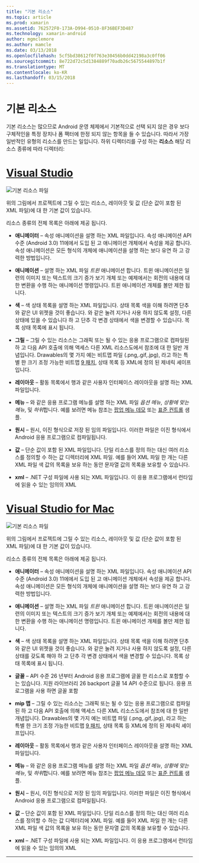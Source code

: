 ```yaml
---
title: "기본 리소스"
ms.topic: article
ms.prod: xamarin
ms.assetid: 762572F0-173A-D994-0510-8F36BEF3D487
ms.technology: xamarin-android
author: mgmclemore
ms.author: mamcle
ms.date: 03/13/2018
ms.openlocfilehash: 5cf5bd38612f0f763e30456b0dd42198a3c0ff06
ms.sourcegitcommit: 8e722d72c5d1384889f70adb26c5675544897b1f
ms.translationtype: MT
ms.contentlocale: ko-KR
ms.lasthandoff: 03/15/2018
---
```

# <a name="default-resources"></a>기본 리소스

기본 리소스는 많으므로 Android 운영 체제에서 기본적으로 선택 되지 않은 경우 보다 구체적인을 특정 장치나 폼 팩터에 한정 되지 않는 항목을 들 수 있습니다. 따라서 가장 일반적인 유형의 리소스를 만드는 일입니다. 하위 디렉터리를 구성 하는 **리소스** 해당 리소스 종류에 따라 디렉터리:

# <a name="visual-studiotabvswin"></a>[Visual Studio](#tab/vswin)

![기본 리소스 파일](default-resources-images/01-resource-files-vs.png)

위의 그림에서 프로젝트에 그릴 수 있는 리소스, 레이아웃 및 값 (단순 값이 포함 된 XML 파일)에 대 한 기본 값이 있습니다.

리소스 종류의 전체 목록은 아래에 제공 됩니다.

-  **애니메이터** &ndash; 속성 애니메이션을 설명 하는 XML 파일입니다.
   속성 애니메이션 API 수준 (Android 3.0) 11에에서 도입 된 고 애니메이션 개체에서 속성을 제공 합니다. 속성 애니메이션은 모든 형식의 개체에 애니메이션을 설명 하는 보다 유연 하 고 강력한 방법입니다.

-  **애니메이션** &ndash; 설명 하는 XML 파일 *트윈* 애니메이션 합니다. 트윈 애니메이션은 일련의 이미지 또는 텍스트의 크기 증가 보기 개체 또는 예제에서는 회전의 내용에 대 한 변환을 수행 하는 애니메이션 명령입니다. 트윈 애니메이션 개체를 볼만 제한 됩니다.

-  **색** &ndash; 색 상태 목록을 설명 하는 XML 파일입니다. 상태 목록 색을 이해 하려면 단추와 같은 UI 위젯을 것이 좋습니다.
   와 같은 눌려 지거나 사용 하지 않도록 설정, 다른 상태에 있을 수 있습니다 하 고 단추 각 변경 상태에서 색을 변경할 수 있습니다. 목록 상태 목록에 표시 됩니다.

-  **그릴** &ndash; 그릴 수 있는 리소스는 그래픽 또는 될 수 있는 응용 프로그램으로 컴파일된 하 고 다음 API 호출에 의해 액세스 다른 XML 리소스도에서 참조에 대 한 일반 개념입니다.
   Drawables의 몇 가지 예는 비트맵 파일 (.png,.gif,.jpg), 라고 하는 특별 한 크기 조정 가능한 비트맵 [9 패치](https://developer.android.com/guide/topics/graphics/2d-graphics.html#nine-patch), 상태 목록 등 XML에 정의 된 제네릭 셰이프입니다.
 
-  **레이아웃** &ndash; 활동 목록에서 행과 같은 사용자 인터페이스 레이아웃을 설명 하는 XML 파일입니다.

-  **메뉴** &ndash; 와 같은 응용 프로그램 메뉴를 설명 하는 XML 파일 *옵션 메뉴*, *상황에 맞는 메뉴*, 및 *하위*합니다. 예를 보려면 메뉴 참조는 [팝업 메뉴 데모](https://developer.xamarin.com/samples/monodroid/PopupMenuDemo/) 또는 [표준 컨트롤](https://developer.xamarin.com/samples/mobile/StandardControls/) 샘플.

-  **원시** &ndash; 원시, 이진 형식으로 저장 된 임의 파일입니다. 이러한 파일은 이진 형식에서 Android 응용 프로그램으로 컴파일됩니다.

-  **값** &ndash; 단순 값이 포함 된 XML 파일입니다. 단일 리소스를 정의 하는 대신 여러 리소스를 정의할 수 하는 값 디렉터리에 XML 파일. 예를 들어 XML 파일 한 개는 다른 XML 파일 색 값의 목록을 보유 하는 동안 문자열 값의 목록을 보유할 수 있습니다.

-  **xml** &ndash; .NET 구성 파일에 사용 되는 XML 파일입니다. 이 응용 프로그램에서 런타임에 읽을 수 있는 임의의 XML


# <a name="visual-studio-for-mactabvsmac"></a>[Visual Studio for Mac](#tab/vsmac)

![기본 리소스 파일](default-resources-images/01-resource-files-xs.png)

위의 그림에서 프로젝트에 그릴 수 있는 리소스, 레이아웃 및 값 (단순 값이 포함 된 XML 파일)에 대 한 기본 값이 있습니다.

리소스 종류의 전체 목록은 아래에 제공 됩니다.

-  **애니메이터** &ndash; 속성 애니메이션을 설명 하는 XML 파일입니다.
   속성 애니메이션 API 수준 (Android 3.0) 11에에서 도입 된 고 애니메이션 개체에서 속성을 제공 합니다. 속성 애니메이션은 모든 형식의 개체에 애니메이션을 설명 하는 보다 유연 하 고 강력한 방법입니다.

-  **애니메이션** &ndash; 설명 하는 XML 파일 *트윈* 애니메이션 합니다. 트윈 애니메이션은 일련의 이미지 또는 텍스트의 크기 증가 보기 개체 또는 예제에서는 회전의 내용에 대 한 변환을 수행 하는 애니메이션 명령입니다. 트윈 애니메이션 개체를 볼만 제한 됩니다.

-  **색** &ndash; 색 상태 목록을 설명 하는 XML 파일입니다. 상태 목록 색을 이해 하려면 단추와 같은 UI 위젯을 것이 좋습니다.
   와 같은 눌려 지거나 사용 하지 않도록 설정, 다른 상태를 갖도록 해야 하 고 단추 각 변경 상태에서 색을 변경할 수 있습니다. 목록 상태 목록에 표시 됩니다.

-  **글꼴** &ndash; API 수준 26 년부터 Android 응용 프로그램에 글꼴 한 리소스로 포함할 수는 있습니다. 지원 라이브러리 26 backport 글꼴 14 API 수준으로 됩니다. 응용 프로그램을 사용 하면 글꼴 포함

-  **mip 맵** &ndash; 그릴 수 있는 리소스는 그래픽 또는 될 수 있는 응용 프로그램으로 컴파일된 하 고 다음 API 호출에 의해 액세스 다른 XML 리소스도에서 참조에 대 한 일반 개념입니다.
   Drawables의 몇 가지 예는 비트맵 파일 (.png,.gif,.jpg), 라고 하는 특별 한 크기 조정 가능한 비트맵 [9 패치](https://developer.android.com/guide/topics/graphics/2d-graphics.html#nine-patch), 상태 목록 등 XML에 정의 된 제네릭 셰이프입니다.

-  **레이아웃** &ndash; 활동 목록에서 행과 같은 사용자 인터페이스 레이아웃을 설명 하는 XML 파일입니다.

-  **메뉴** &ndash; 와 같은 응용 프로그램 메뉴를 설명 하는 XML 파일 *옵션 메뉴*, *상황에 맞는 메뉴*, 및 *하위*합니다. 예를 보려면 메뉴 참조는 [팝업 메뉴 데모](https://developer.xamarin.com/samples/monodroid/PopupMenuDemo/) 또는 [표준 컨트롤](https://developer.xamarin.com/samples/mobile/StandardControls/) 샘플.

-  **원시** &ndash; 원시, 이진 형식으로 저장 된 임의 파일입니다. 이러한 파일은 이진 형식에서 Android 응용 프로그램으로 컴파일됩니다.

-  **값** &ndash; 단순 값이 포함 된 XML 파일입니다. 단일 리소스를 정의 하는 대신 여러 리소스를 정의할 수 하는 값 디렉터리에 XML 파일. 예를 들어 XML 파일 한 개는 다른 XML 파일 색 값의 목록을 보유 하는 동안 문자열 값의 목록을 보유할 수 있습니다.

-  **xml** &ndash; .NET 구성 파일에 사용 되는 XML 파일입니다. 이 응용 프로그램에서 런타임에 읽을 수 있는 임의의 XML

-----
